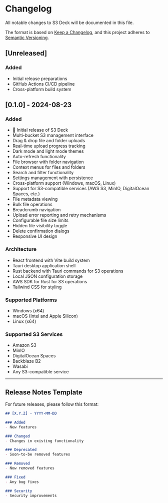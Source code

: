 # Changelog

All notable changes to S3 Deck will be documented in this file.

The format is based on [Keep a Changelog](https://keepachangelog.com/en/1.0.0/),
and this project adheres to [Semantic Versioning](https://semver.org/spec/v2.0.0.html).

## [Unreleased]

### Added
- Initial release preparations
- GitHub Actions CI/CD pipeline
- Cross-platform build system

## [0.1.0] - 2024-08-23

### Added
- 🎉 Initial release of S3 Deck
- Multi-bucket S3 management interface
- Drag & drop file and folder uploads
- Real-time upload progress tracking
- Dark mode and light mode themes
- Auto-refresh functionality
- File browser with folder navigation
- Context menus for files and folders
- Search and filter functionality
- Settings management with persistence
- Cross-platform support (Windows, macOS, Linux)
- Support for S3-compatible services (AWS S3, MinIO, DigitalOcean Spaces, etc.)
- File metadata viewing
- Bulk file operations
- Breadcrumb navigation
- Upload error reporting and retry mechanisms
- Configurable file size limits
- Hidden file visibility toggle
- Delete confirmation dialogs
- Responsive UI design

### Architecture
- React frontend with Vite build system
- Tauri desktop application shell
- Rust backend with Tauri commands for S3 operations
- Local JSON configuration storage
- AWS SDK for Rust for S3 operations
- Tailwind CSS for styling

### Supported Platforms
- Windows (x64)
- macOS (Intel and Apple Silicon)
- Linux (x64)

### Supported S3 Services
- Amazon S3
- MinIO
- DigitalOcean Spaces
- Backblaze B2
- Wasabi
- Any S3-compatible service

---

## Release Notes Template

For future releases, please follow this format:

```markdown
## [X.Y.Z] - YYYY-MM-DD

### Added
- New features

### Changed
- Changes in existing functionality

### Deprecated
- Soon-to-be removed features

### Removed
- Now removed features

### Fixed
- Any bug fixes

### Security
- Security improvements
```